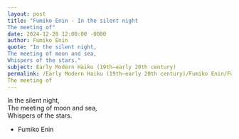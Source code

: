 ```yaml
---
layout: post
title: "Fumiko Enin - In the silent night  
The meeting of"
date: 2024-12-28 12:00:00 -0000
author: Fumiko Enin
quote: "In the silent night,  
The meeting of moon and sea,  
Whispers of the stars."
subject: Early Modern Haiku (19th–early 20th century)
permalink: /Early Modern Haiku (19th–early 20th century)/Fumiko Enin/Fumiko Enin - In the silent night  
The meeting of
---
```


In the silent night,  
The meeting of moon and sea,  
Whispers of the stars.

- Fumiko Enin
